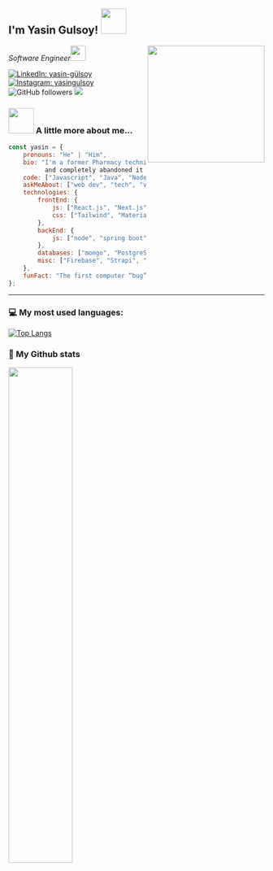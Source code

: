 <h2>I'm Yasin Gulsoy! <img src="https://media.giphy.com/media/12oufCB0MyZ1Go/giphy.gif" width="50"></h2>
<img align='right' src="https://media.giphy.com/media/M9gbBd9nbDrOTu1Mqx/giphy.gif" width="230">
<p><em>Software Engineer<img src="https://media.giphy.com/media/WUlplcMpOCEmTGBtBW/giphy.gif" width="30"> 
</em></p>

[![LinkedIn: yasin-gülsoy](https://img.shields.io/badge/-Connect-blue?style=flat-square&logo=Linkedin&logoColor=white&link=https://www.linkedin.com/in/yasin-g%C3%BClsoy-b7874b22b/)](https://www.linkedin.com/in/yasin-g%C3%BClsoy-b7874b22b/)
[![Instagram: _yasingulsoy_](https://img.shields.io/badge/-Instagram-%23E4405F?style=flat-square&logo=instagram&logoColor=white&link=https://www.instagram.com/_yasingulsoy_/)](https://www.instagram.com/_yasingulsoy_/)
![GitHub followers](https://img.shields.io/github/followers/yasingulsoy?label=Follow&style=social)
![](https://visitor-badge.glitch.me/badge?page_id=yasingulsoy.yasingulsoy)


### <img src="https://media.giphy.com/media/VgCDAzcKvsR6OM0uWg/giphy.gif" width="50"> A little more about me...  

```javascript
const yasin = {
    pronouns: "He" | "Him",
    bio: "I'm a former Pharmacy technician who studied Pharmacy for 2 years
          and completely abandoned it because I wanted to study computer science",
    code: ["Javascript", "Java", "NodeJS"],
    askMeAbout: ["web dev", "tech", "video games", "full-stack"],
    technologies: {
        frontEnd: {
            js: ["React.js", "Next.js"],
            css: ["Tailwind", "MaterialUI", "bootstrap", "SCSS"]
        },
        backEnd: {
            js: ["node", "spring boot"],
        },
        databases: ["mongo", "PostgreSQL", "MySql", "MSSQL"],
        misc: ["Firebase", "Strapi", "OAuth", "Git"]
    },
    funFact: "The first computer “bug” was an actual real-life bug"
};
```

---


### 💻 My most used languages:
[![Top Langs](https://github-readme-stats.vercel.app/api/top-langs/?username=spojskic&layout=compact&text_color=daf7dc&bg_color=151515)](https://github.com/devSouvik/github-readme-stats)
### 📖 My Github stats

<a href="https://safetpojskic.com"><img src="https://streak-stats.demolab.com/?user=spojskic" width="50%"></a>
